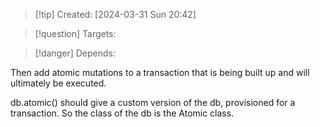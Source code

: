 
>[!tip] Created: [2024-03-31 Sun 20:42]

>[!question] Targets: 

>[!danger] Depends: 

Then add atomic mutations to a transaction that is being built up and will ultimately be executed.

db.atomic() should give a custom version of the db, provisioned for a transaction.
So the class of the db is the Atomic class.